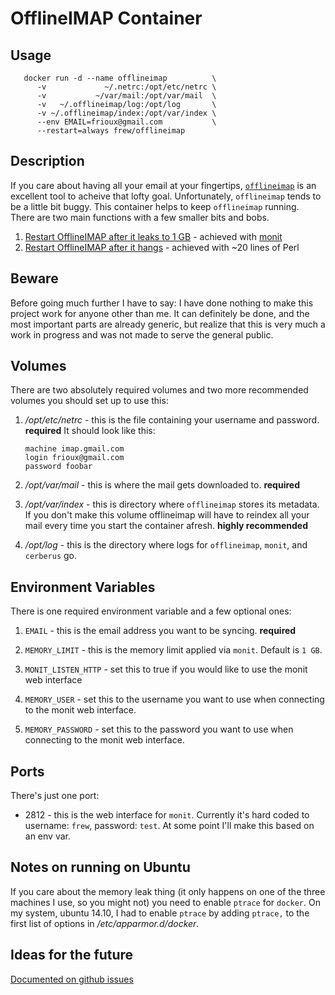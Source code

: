 # OfflineIMAP Container

## Usage

       docker run -d --name offlineimap          \
          -v             ~/.netrc:/opt/etc/netrc \
          -v           ~/var/mail:/opt/var/mail  \
          -v   ~/.offlineimap/log:/opt/log       \
          -v ~/.offlineimap/index:/opt/var/index \
          --env EMAIL=frioux@gmail.com           \
          --restart=always frew/offlineimap

## Description

If you care about having all your email at your fingertips,
[`offlineimap`](http://offlineimap.org/) is an excellent tool to acheive that
lofty goal.  Unfortunately, `offlineimap` tends to be a little bit buggy.  This
container helps to keep `offlineimap` running.  There are two main functions
with a few smaller bits and bobs.

 1. [Restart OfflineIMAP after it leaks to 1 GB](https://github.com/frioux/offlineimap/blob/master/monitrc) - achieved with [monit](http://mmonit.com/monit/)
 2. [Restart OfflineIMAP after it
    hangs](https://github.com/frioux/offlineimap/blob/master/bin/cerberus#L30) - achieved with ~20 lines of Perl

## Beware

Before going much further I have to say: I have done nothing to make this
project work for anyone other than me.  It can definitely be done, and the most
important parts are already generic, but realize that this is very much a work
in progress and was not made to serve the general public.

## Volumes

There are two absolutely required volumes and two more recommended volumes you
should set up to use this:

 1. _/opt/etc/netrc_ - this is the file containing your username and password. **required**
    It should look like this:

        machine imap.gmail.com
        login frioux@gmail.com
        password foobar

 2. _/opt/var/mail_ - this is where the mail gets downloaded to. **required**

 3. _/opt/var/index_ - this is directory where `offlineimap` stores its
    metadata.  If you don't make this volume offlineimap will have to reindex
    all  your mail every time you start the container afresh. **highly recommended**

 4. _/opt/log_ - this is the directory where logs for `offlineimap`, `monit`, and `cerberus` go.

## Environment Variables

There is one required environment variable and a few optional ones:

 1. `EMAIL` - this is the email address you want to be syncing. **required**

 2. `MEMORY_LIMIT` - this is the memory limit applied via `monit`.  Default is
    `1 GB`.

 3. `MONIT_LISTEN_HTTP` - set this to true if you would like to use the monit
    web interface

 4. `MEMORY_USER` - set this to the username you want to use when connecting to
    the monit web interface.

 5. `MEMORY_PASSWORD` - set this to the password you want to use when connecting
    to the monit web interface.

## Ports

There's just one port:

 * 2812 - this is the web interface for `monit`.  Currently it's hard coded to
   username: `frew`, password: `test`.  At some point I'll make this based on an
   env var.

## Notes on running on Ubuntu

If you care about the memory leak thing (it only happens on one of the three
machines I use, so you might not) you need to enable `ptrace` for `docker`.  On
my system, ubuntu 14.10, I had to enable `ptrace` by adding `ptrace,` to the
first list of options in _/etc/apparmor.d/docker_.

## Ideas for the future

[Documented on github issues](https://github.com/frioux/offlineimap/issues)

